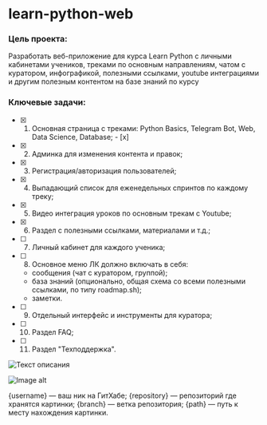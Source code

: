 # learn-python-web
### Цель проекта: 
Разработать веб-приложение для курса Learn Python с личными кабинетами учеников, треками по основным направлениям, чатом с куратором, инфографикой, полезными ссылками, youtube интеграциями и другим полезным контентом на базе знаний по курсу

### Ключевые задачи:
- [x] 1. Основная страница с треками: Python Basics, Telegram Bot, Web, Data Science, Database; - [x]
- [x] 2. Админка для изменения контента и правок;
- [x] 3. Регистрация/авторизация пользователей;
- [x] 4. Выпадающий список для еженедельных спринтов по каждому треку;
- [x] 5. Видео интеграция уроков по основным трекам с Youtube;
- [x] 6. Раздел с полезными ссылками, материалами и т.д.;
- [ ] 7. Личный кабинет для каждого ученика;
- [ ] 8. Основное меню ЛК должно включать в себя:
    - cообщения (чат с куратором, группой);
    - база знаний (опционально, общая схема со всеми полезными ссылками, по типу roadmap.sh);
    - заметки.
- [ ] 9. Отдельный интерфейс и инструменты для куратора;
- [ ] 10. Раздел FAQ;
- [ ] 11. Раздел "Техподдержка".

![Текст описания]()

![Image alt](https://github.com/{username}/{repository}/raw/{branch}/{path}/image.png)

{username} — ваш ник на ГитХабе;
{repository} — репозиторий где хранятся картинки;
{branch} — ветка репозитория;
{path} — путь к месту нахождения картинки.


